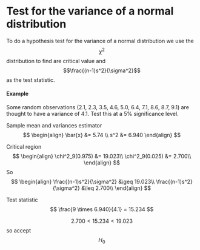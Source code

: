 # Test for the variance of a normal distribution

To do a hypothesis test for the variance of a normal distribution we use the $$\chi^2$$ distribution to find are critical value and $$\frac{(n-1)s^2}{\sigma^2}$$ as the test statistic.

#### Example
Some random observations (2.1, 2.3, 3.5, 4.6, 5.0, 6.4, 7.1, 8.6, 8.7, 9.1) are thought to have a variance of 4.1. Test this at a 5% significance level.

Sample mean and variances estimator
$$
\begin{align}
\bar{x} &= 5.74 \\
s^2 &= 6.940
\end{align}
$$

Critical region
$$
\begin{align}
\chi^2_9(0.975) &= 19.023\\
\chi^2_9(0.025) &= 2.700\\
\end{align}
$$
So
$$
\begin{align}
\frac{(n-1)s^2}{\sigma^2} &\geq 19.023\\
\frac{(n-1)s^2}{\sigma^2} &\leq 2.700\\
\end{align}
$$

Test statistic
$$
\frac{9 \times 6.940}{4.1} = 15.234
$$

$$2.700 < 15.234 < 19.023$$ so accept $$H_0$$